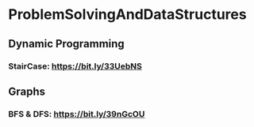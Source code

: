 # ProblemSolvingAndDataStructures

## Dynamic Programming
### StairCase: https://bit.ly/33UebNS

## Graphs
### BFS & DFS: https://bit.ly/39nGcOU
